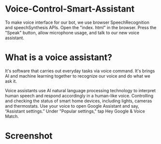 # Voice-Control-Smart-Assistant
To make voice interface for our bot, we use browser SpeechRecognition and speechSynthesis APIs. Open the "index. html" in the browser. Press the "Speak" button, allow microphone usage, and talk to our new voice assistant.


# What is a voice assistant? 
It's software that carries out everyday tasks via voice command. It's brings AI and machine learning together to recognize our voice and do what we ask it.

Voice assistants use AI natural language processing technology to interpret human speech and respond accordingly in a human-like voice.
Controlling and checking the status of smart home devices, including lights, cameras and thermostats.
Use your voice to open Google Assistant and say, “Assistant settings.” Under "Popular settings," tap Hey Google & Voice Match.

# Screenshot
